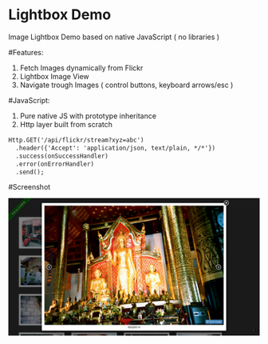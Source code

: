 Lightbox Demo
===========

Image Lightbox Demo based on native JavaScript ( no libraries )

#Features:
1. Fetch Images dynamically from Flickr
2. Lightbox Image View 
3. Navigate trough Images ( control buttons, keyboard arrows/esc )

#JavaScript: 

1. Pure native JS with prototype inheritance
2. Http layer built from scratch
```
Http.GET('/api/flickr/stream?xyz=abc')
  .header({'Accept': 'application/json, text/plain, */*'})
  .success(onSuccessHandler)
  .error(onErrorHandler)
  .send();
```

#Screenshot

![Lightbox Demo Screenshot](https://raw.githubusercontent.com/rajeshsegu/lightbox-native/master/demo/Lightbox%20Demo.png)
